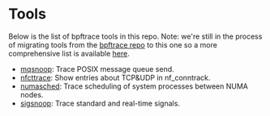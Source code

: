 # Tools

Below is the list of bpftrace tools in this repo. Note: we're still in the 
process of migrating tools from the 
[bpftrace repo](https://github.com/bpftrace/bpftrace) to this one so a more 
comprehensive list is available 
[here](https://github.com/bpftrace/bpftrace/blob/master/README.md#tools).

- [mqsnoop](https://github.com/bpftrace/user-tools/tree/master/mqsnoop):
Trace POSIX message queue send.
- [nfcttrace](https://github.com/bpftrace/user-tools/tree/master/nfcttrace): 
Show entries about TCP&UDP in nf_conntrack.
- [numasched](https://github.com/bpftrace/user-tools/tree/master/numasched):
Trace scheduling of system processes between NUMA nodes.
- [sigsnoop](https://github.com/bpftrace/user-tools/tree/master/sigsnoop):
Trace standard and real-time signals.
